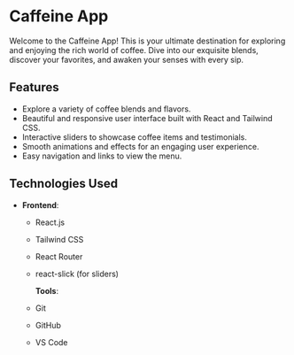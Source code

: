 # Caffeine App

Welcome to the Caffeine App! This is your ultimate destination for exploring and enjoying the rich world of coffee. Dive into our exquisite blends, discover your favorites, and awaken your senses with every sip.
## Features

- Explore a variety of coffee blends and flavors.
- Beautiful and responsive user interface built with React and Tailwind CSS.
- Interactive sliders to showcase coffee items and testimonials.
- Smooth animations and effects for an engaging user experience.
- Easy navigation and links to view the menu.

## Technologies Used

- **Frontend**: 
  - React.js
  - Tailwind CSS
  - React Router
  - react-slick (for sliders)

    **Tools**: 
  - Git
  - GitHub
  - VS Code
